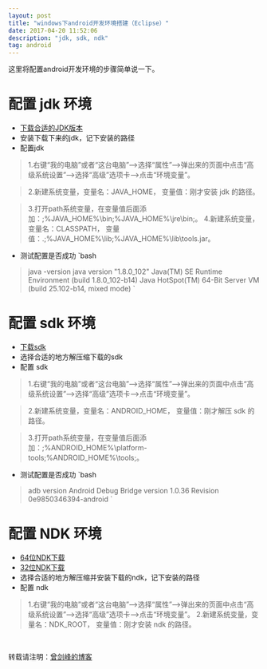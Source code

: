 ```yaml
---
layout: post
title: "windows下android开发环境搭建（Eclipse）"
date: 2017-04-20 11:52:06 
description: "jdk, sdk, ndk"
tag: android
---
```



这里将配置android开发环境的步骤简单说一下。
     

# 配置 jdk 环境
* [下载合适的JDK版本](http://www.oracle.com/technetwork/java/javase/downloads/index.html)
* 安装下载下来的jdk，记下安装的路径
* 配置jdk
> 1.右键“我的电脑”或者“这台电脑”——>选择“属性”——>弹出来的页面中点击“高级系统设置”——>选择“高级”选项卡——>点击“环境变量”。

> 2.新建系统变量，变量名：JAVA_HOME， 变量值：刚才安装 jdk 的路径。

> 3.打开path系统变量，在变量值后面添加：;%JAVA_HOME%\bin;%JAVA_HOME%\jre\bin;。
> 4.新建系统变量，变量名：CLASSPATH， 变量值：.;%JAVA_HOME%\lib;%JAVA_HOME%\lib\tools.jar。
* 测试配置是否成功
`bash
>java -version
java version "1.8.0_102"
Java(TM) SE Runtime Environment (build 1.8.0_102-b14)
Java HotSpot(TM) 64-Bit Server VM (build 25.102-b14, mixed mode)
`

# 配置 sdk 环境
* [下载sdk](https://dl.google.com/android/android-sdk_r24.4.1-windows.zip)
* 选择合适的地方解压缩下载的sdk
* 配置 sdk
> 1.右键“我的电脑”或者“这台电脑”——>选择“属性”——>弹出来的页面中点击“高级系统设置”——>选择“高级”选项卡——>点击“环境变量”。

> 2.新建系统变量，变量名：ANDROID_HOME， 变量值：刚才解压 sdk 的路径。

> 3.打开path系统变量，在变量值后面添加：;%ANDROID_HOME%\platform-tools;%ANDROID_HOME%\tools;。
* 测试配置是否成功
`bash
>adb version
Android Debug Bridge version 1.0.36
Revision 0e9850346394-android
`

# 配置 NDK 环境
* [64位NDK下载](https://dl.google.com/android/repository/android-ndk-r13b-windows-x86.zip)
* [32位NDK下载](https://dl.google.com/android/repository/android-ndk-r13b-windows-x86_64.zip)
* 选择合适的地方解压缩并安装下载的ndk，记下安装的路径
* 配置 ndk
> 1.右键“我的电脑”或者“这台电脑”——>选择“属性”——>弹出来的页面中点击“高级系统设置”——>选择“高级”选项卡——>点击“环境变量”。
> 2.新建系统变量，变量名：NDK_ROOT， 变量值：刚才安装 ndk 的路径。

<br>

转载请注明：[曾剑峰的博客](https://surzeng.github.io)